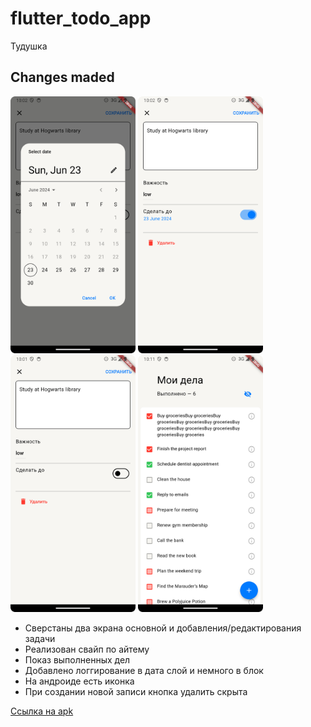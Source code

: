 # flutter_todo_app

Тудушка

## Changes maded

<img src="readmi_images/img.png" alt="drawing" width="200"/>
<img src="readmi_images/img_1.png" alt="drawing" width="200"/>
<img src="readmi_images/img_2.png" alt="drawing" width="200"/>
<img src="readmi_images/main_screen.png" alt="drawing" width="200"/>

- Сверстаны два экрана основной и добавления/редактирования задачи
- Реализован свайп по айтему
- Показ выполненных дел
- Добавлено логгирование в дата слой и немного в блок
- На андроиде есть иконка
- При создании новой записи кнопка удалить скрыта


[Ссылка на apk](readmi_images/app-release.apk)

